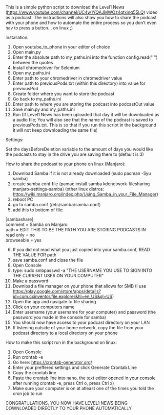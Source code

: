 This is a simple python script to download the Level1 News (https://www.youtube.com/channel/UC4w1YQAJMWOz4qtxinq55LQ) video as a podcast. The instructions will also show you how to share the podcast with your phone and how to automate the entire process so you don't even hav to press a button... on linux ;)

Installation:

1. Open youtube_to_phone in your editor of choice
2. Open main.py
3. Enter the absolute path to my_paths.ini into the function config.read(" ") between the quotes
4. Install chromedriver for Selenium
5. Open my_paths.ini
6. Enter path to your chromedriver in chromedriver value
7. Enter path to previousPods.txt (within this directory) into value for previousPod
8. Create folder where you want to store the podcast
9. Go back to my_paths.ini
10. Enter path to where you are storing the podcast into podcastOut value
11. Save main.py and my_paths.ini
12. Run (If Level1 News has been uploaded that day it will be downloaded as a audio file; You will also see that the name of the podcast is saved to previousPods.txt. This is so that if you run this script in the background it will not keep downloading the same file)

Settings:

Set the daysBeforeDeletion variable to the amount of days you would like the podcasts to stay in the drive you are saving them to (default is 3)

How to share the podcast to your phone on linux (Manjaro):

1. Download Samba if it is not already downloaded (sudo pacman -Syu samba)
2. create samba conf file (pamac install samba kdenetwork-filesharing manjaro-settings-samba) (other linux distros: https://wiki.manjaro.org/index.php/Using_Samba_in_your_File_Manager)
3. reboot PC
4. go to samba.conf (/etc/samba/samba.conf)
5. add this to bottom of file:

[sambashare]  
   comment = Samba on Manjaro  
   path = EDIT THIS TO BE THE PATH YOU ARE STORING PODCASTS IN  
   read only = no  
   browseable = yes
   
6. If you did not read what you just copied into your samba.conf, READ THE VALUE FOR path
7. save samba.conf and close the file
8. Open Console
9. type: sudo smbpasswd -a "THE USERNAME YOU USE TO SIGN INTO THE CURRENT USER ON YOUR COMPUTER"
10. Make a password
11. Download a file manager on your phone that allows for SMB (I use https://play.google.com/store/apps/details?id=com.cxinventor.file.explorer&hl=en_US&gl=US)
12. Open the app and navigate to file sharing
13. Click on your computers name
14. Enter username (your username for your computer) and password (the password you made in the console for samba)
15. You should now have access to your podcast directory on your LAN
16. If listening outside of your home network, copy the file from your podcast directory to a local directory on your phone

How to make this script run in the background on linux:

1. Open Console
2. Run crontab -e
3. Go here: https://crontab-generator.org/
4. Enter your preffered settings and click Generate Crontab Line
5. Copy the crontab line
6. Paste the crontab line into nano, the text editor opened in your console after running crontab -e, press Ctrl o, press Ctrl x)
7. Make sure your computer is on at atleast one of the times you told the cron job to run

CONGRATULATIONS, YOU NOW HAVE LEVEL1 NEWS BEING DOWNLOADED DIRECTLY TO YOUR PHONE AUTOMATICALLY